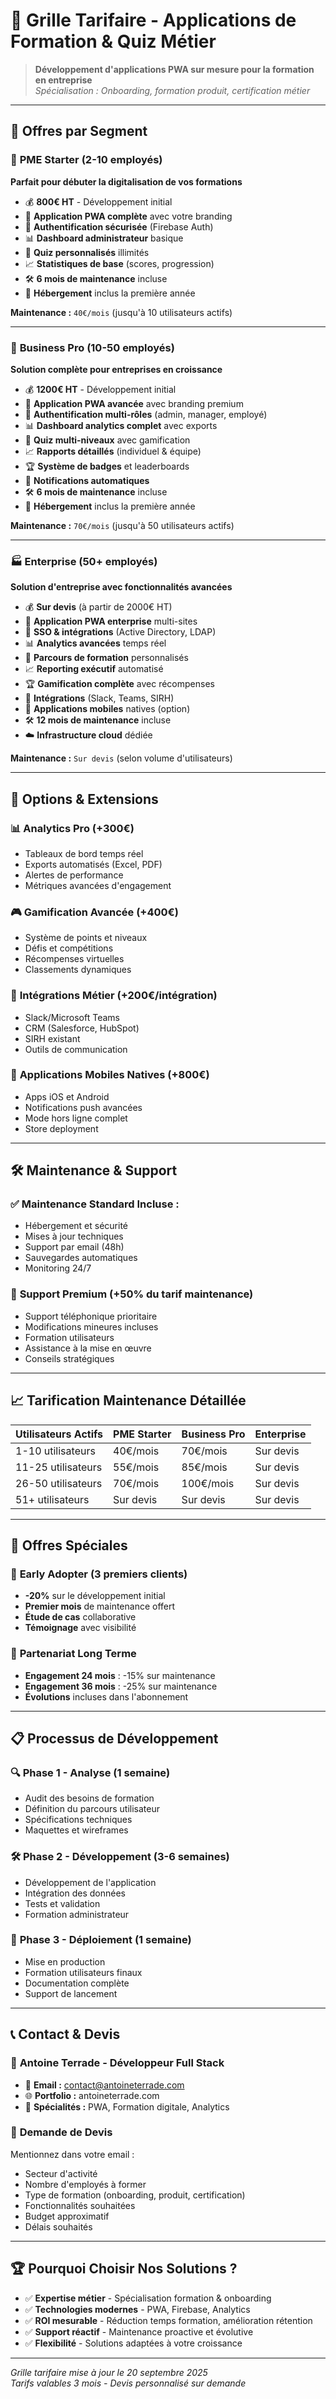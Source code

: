 # 💼 Grille Tarifaire - Applications de Formation & Quiz Métier

> **Développement d'applications PWA sur mesure pour la formation en entreprise**  
> *Spécialisation : Onboarding, formation produit, certification métier*

---

## 🎯 **Offres par Segment**

### 🏪 **PME Starter** (2-10 employés)
**Parfait pour débuter la digitalisation de vos formations**

- 💰 **800€ HT** - Développement initial
- 📱 **Application PWA complète** avec votre branding
- 🔐 **Authentification sécurisée** (Firebase Auth)
- 📊 **Dashboard administrateur** basique
- 🎯 **Quiz personnalisés** illimités
- 📈 **Statistiques de base** (scores, progression)
- 🛠️ **6 mois de maintenance** incluse
- 💾 **Hébergement** inclus la première année

**Maintenance :** `40€/mois` (jusqu'à 10 utilisateurs actifs)

---

### 🏢 **Business Pro** (10-50 employés)
**Solution complète pour entreprises en croissance**

- 💰 **1200€ HT** - Développement initial
- 📱 **Application PWA avancée** avec branding premium
- 🔐 **Authentification multi-rôles** (admin, manager, employé)
- 📊 **Dashboard analytics complet** avec exports
- 🎯 **Quiz multi-niveaux** avec gamification
- 📈 **Rapports détaillés** (individuel & équipe)
- 🏆 **Système de badges** et leaderboards
- 📧 **Notifications automatiques**
- 🛠️ **6 mois de maintenance** incluse
- 💾 **Hébergement** inclus la première année

**Maintenance :** `70€/mois` (jusqu'à 50 utilisateurs actifs)

---

### 🏭 **Enterprise** (50+ employés)
**Solution d'entreprise avec fonctionnalités avancées**

- 💰 **Sur devis** (à partir de 2000€ HT)
- 📱 **Application PWA enterprise** multi-sites
- 🔐 **SSO & intégrations** (Active Directory, LDAP)
- 📊 **Analytics avancées** temps réel
- 🎯 **Parcours de formation** personnalisés
- 📈 **Reporting exécutif** automatisé
- 🏆 **Gamification complète** avec récompenses
- 🔗 **Intégrations** (Slack, Teams, SIRH)
- 📱 **Applications mobiles** natives (option)
- 🛠️ **12 mois de maintenance** incluse
- ☁️ **Infrastructure cloud** dédiée

**Maintenance :** `Sur devis` (selon volume d'utilisateurs)

---

## 🎨 **Options & Extensions**

### 📊 **Analytics Pro** (+300€)
- Tableaux de bord temps réel
- Exports automatisés (Excel, PDF)
- Alertes de performance
- Métriques avancées d'engagement

### 🎮 **Gamification Avancée** (+400€)
- Système de points et niveaux
- Défis et compétitions
- Récompenses virtuelles
- Classements dynamiques

### 🔗 **Intégrations Métier** (+200€/intégration)
- Slack/Microsoft Teams
- CRM (Salesforce, HubSpot)
- SIRH existant
- Outils de communication

### 📱 **Applications Mobiles Natives** (+800€)
- Apps iOS et Android
- Notifications push avancées
- Mode hors ligne complet
- Store deployment

---

## 🛠️ **Maintenance & Support**

### ✅ **Maintenance Standard Incluse :**
- Hébergement et sécurité
- Mises à jour techniques
- Support par email (48h)
- Sauvegardes automatiques
- Monitoring 24/7

### 🚀 **Support Premium** (+50% du tarif maintenance)
- Support téléphonique prioritaire
- Modifications mineures incluses
- Formation utilisateurs
- Assistance à la mise en œuvre
- Conseils stratégiques

---

## 📈 **Tarification Maintenance Détaillée**

| Utilisateurs Actifs | PME Starter | Business Pro | Enterprise |
|---------------------|-------------|--------------|------------|
| 1-10 utilisateurs   | 40€/mois    | 70€/mois     | Sur devis  |
| 11-25 utilisateurs  | 55€/mois    | 85€/mois     | Sur devis  |
| 26-50 utilisateurs  | 70€/mois    | 100€/mois    | Sur devis  |
| 51+ utilisateurs    | Sur devis   | Sur devis    | Sur devis  |

---

## 🎁 **Offres Spéciales**

### 🚀 **Early Adopter** (3 premiers clients)
- **-20%** sur le développement initial
- **Premier mois** de maintenance offert
- **Étude de cas** collaborative
- **Témoignage** avec visibilité

### 🤝 **Partenariat Long Terme**
- **Engagement 24 mois** : -15% sur maintenance
- **Engagement 36 mois** : -25% sur maintenance
- **Évolutions** incluses dans l'abonnement

---

## 📋 **Processus de Développement**

### 🔍 **Phase 1 - Analyse** (1 semaine)
- Audit des besoins de formation
- Définition du parcours utilisateur
- Spécifications techniques
- Maquettes et wireframes

### 🛠️ **Phase 2 - Développement** (3-6 semaines)
- Développement de l'application
- Intégration des données
- Tests et validation
- Formation administrateur

### 🚀 **Phase 3 - Déploiement** (1 semaine)
- Mise en production
- Formation utilisateurs finaux
- Documentation complète
- Support de lancement

---

## 📞 **Contact & Devis**

### 💼 **Antoine Terrade - Développeur Full Stack**
- 📧 **Email :** contact@antoineterrade.com
- 🌐 **Portfolio :** antoineterrade.com
- 📱 **Spécialités :** PWA, Formation digitale, Analytics

### 🎯 **Demande de Devis**
Mentionnez dans votre email :
- Secteur d'activité
- Nombre d'employés à former
- Type de formation (onboarding, produit, certification)
- Fonctionnalités souhaitées
- Budget approximatif
- Délais souhaités

---

## 🏆 **Pourquoi Choisir Nos Solutions ?**

- ✅ **Expertise métier** - Spécialisation formation & onboarding
- ✅ **Technologies modernes** - PWA, Firebase, Analytics
- ✅ **ROI mesurable** - Réduction temps formation, amélioration rétention
- ✅ **Support réactif** - Maintenance proactive et évolutive
- ✅ **Flexibilité** - Solutions adaptées à votre croissance

---

*Grille tarifaire mise à jour le 20 septembre 2025*  
*Tarifs valables 3 mois - Devis personnalisé sur demande*
